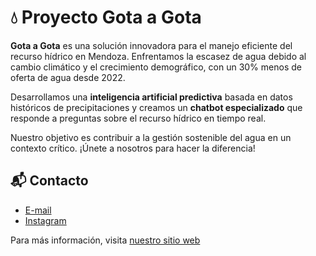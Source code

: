 # 💧 Proyecto Gota a Gota

**Gota a Gota** es una solución innovadora para el manejo eficiente del recurso hídrico en Mendoza. Enfrentamos la escasez de agua debido al cambio climático y el crecimiento demográfico, con un 30% menos de oferta de agua desde 2022.

Desarrollamos una **inteligencia artificial predictiva** basada en datos históricos de precipitaciones y creamos un **chatbot especializado** que responde a preguntas sobre el recurso hídrico en tiempo real.

Nuestro objetivo es contribuir a la gestión sostenible del agua en un contexto crítico. ¡Únete a nosotros para hacer la diferencia!

## 📬 Contacto 

- [E-mail](gota.a.gota.emprendeu@gmail.com)
- [Instagram](https://www.instagram.com/gota.a.gota.mza/)

Para más información, visita [nuestro sitio web](https://gota-a-gota.vercel.app/)
